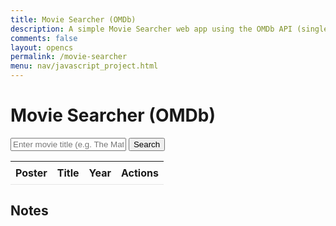 ```yaml
---
title: Movie Searcher (OMDb)
description: A simple Movie Searcher web app using the OMDb API (single-file HTML you can copy and run).
comments: false
layout: opencs
permalink: /movie-searcher
menu: nav/javascript_project.html
---
```


# Movie Searcher (OMDb)


<!-- Input box and button for filter -->
<div>
  <input type="text" id="searchInput" placeholder="Enter movie title (e.g. The Matrix)">
  <button onclick="fetchSearchResults()">Search</button>
</div>

<!-- HTML table fragment for page -->
<table>
  <thead>
    <tr>
      <th>Poster</th>
      <th>Title</th>
      <th>Year</th>
      <th>Actions</th>
    </tr>
  </thead>
  <tbody id="result">
    <!-- generated rows -->
  </tbody>
</table>

<!-- Details section -->
<div id="movieDetails"></div>

<style>
  table{width:100%;border-collapse:collapse}
  th,td{padding:8px;border-bottom:1px solid #e6e6e6}
  img.poster{width:80px;height:120px;object-fit:cover}
  .message{padding:12px;background:#fff;border-radius:8px;border:1px solid #eee;margin-top:14px}
</style>

<script>
  // API key and elements
  const API_KEY = '8309a392';
  const resultContainer = document.getElementById('result');
  const detailsEl = document.getElementById('movieDetails');

  // placeholder image when Poster is N/A
  const PLACEHOLDER = 'data:image/svg+xml;utf8,<svg xmlns="http://www.w3.org/2000/svg" width="200" height="300"><rect width="100%" height="100%" fill="%23eef2ff"/><text x="50%" y="50%" dominant-baseline="middle" text-anchor="middle" fill="%239aa4c6" font-size="16">No Poster</text></svg>';

  function fetchSearchResults() {
    // clear previous
    resultContainer.innerHTML = '';
    detailsEl.innerHTML = '';

    const filterInput = document.getElementById('searchInput');
    const query = filterInput.value.trim();
    if (!query) {
      const tr = document.createElement('tr');
      const td = document.createElement('td');
      td.colSpan = 4;
      td.innerText = 'Please enter a movie title to search.';
      td.style.padding = '12px';
      tr.appendChild(td);
      resultContainer.appendChild(tr);
      return;
    }

    const url = 'https://www.omdbapi.com/?apikey=' + API_KEY + '&s=' + encodeURIComponent(query);
    fetch(url)
      .then(response => {
        if (response.status !== 200) {
          const tr = document.createElement('tr');
          const td = document.createElement('td');
          td.colSpan = 4;
          td.innerText = 'Database response error: ' + response.status;
          td.style.padding = '12px';
          tr.appendChild(td);
          resultContainer.appendChild(tr);
          return;
        }
        return response.json();
      })
      .then(data => {
        if (!data) return;
        if (data.Response === 'False') {
          const tr = document.createElement('tr');
          const td = document.createElement('td');
          td.colSpan = 4;
          td.innerText = 'No movies found.';
          td.style.padding = '12px';
          tr.appendChild(td);
          resultContainer.appendChild(tr);
          return;
        }
        renderResults(data.Search || []);
      })
      .catch(err => {
        console.error(err);
        const tr = document.createElement('tr');
        const td = document.createElement('td');
        td.colSpan = 4;
        td.style.padding = '12px';
        td.innerText = 'Error fetching search results: ' + err;
        tr.appendChild(td);
        resultContainer.appendChild(tr);
      });
  }

  function renderResults(items) {
    resultContainer.innerHTML = '';
    for (const movie of items) {
      const tr = document.createElement('tr');

      const tdPoster = document.createElement('td');
      const img = document.createElement('img');
      img.className = 'poster';
      img.src = movie.Poster && movie.Poster !== 'N/A' ? movie.Poster : PLACEHOLDER;
      img.alt = movie.Title + ' poster';
      tdPoster.appendChild(img);

      const tdTitle = document.createElement('td');
      tdTitle.innerText = movie.Title;

      const tdYear = document.createElement('td');
      tdYear.innerText = movie.Year;

      const tdActions = document.createElement('td');
      const btn = document.createElement('button');
      btn.innerText = 'More Info';
      btn.onclick = function() { fetchMovieDetails(movie.imdbID); };
      tdActions.appendChild(btn);

      tr.appendChild(tdPoster);
      tr.appendChild(tdTitle);
      tr.appendChild(tdYear);
      tr.appendChild(tdActions);

      resultContainer.appendChild(tr);
    }
  }

  function fetchMovieDetails(imdbID) {
    detailsEl.innerHTML = '<div class="message">Loading details...</div>';
    const url = 'https://www.omdbapi.com/?apikey=' + API_KEY + '&i=' + encodeURIComponent(imdbID) + '&plot=full';
    fetch(url)
      .then(res => {
        if (res.status !== 200) throw new Error('Network response error: ' + res.status);
        return res.json();
      })
      .then(data => {
        if (data.Response === 'False') {
          detailsEl.innerHTML = '<div class="message">Details not found.</div>';
          return;
        }
        renderMovieDetails(data);
      })
      .catch(err => {
        console.error(err);
        detailsEl.innerHTML = '<div class="message">Error loading details: ' + err + '</div>';
      });
  }

  function renderMovieDetails(movie) {
    const poster = movie.Poster && movie.Poster !== 'N/A' ? movie.Poster : PLACEHOLDER;
    detailsEl.innerHTML = '';
    const wrapper = document.createElement('div');
    wrapper.style.display = 'flex';
    wrapper.style.gap = '12px';

    const imgWrap = document.createElement('div');
    const img = document.createElement('img');
    img.src = poster;
    img.alt = movie.Title + ' poster';
    img.style.width = '200px';
    img.style.height = '300px';
    img.style.objectFit = 'cover';
    imgWrap.appendChild(img);

    const info = document.createElement('div');
    info.innerHTML = `
      <h2>${movie.Title} <small style="color:#6b7280">(${movie.Year})</small></h2>
      <p><strong>Genre:</strong> ${movie.Genre || '—'}</p>
      <p><strong>Director:</strong> ${movie.Director || '—'}</p>
      <p><strong>Actors:</strong> ${movie.Actors || '—'}</p>
      <p><strong>IMDb Rating:</strong> ${movie.imdbRating || '—'}</p>
      <p><strong>Plot:</strong> ${movie.Plot || '—'}</p>
    `;

    wrapper.appendChild(imgWrap);
    wrapper.appendChild(info);
    detailsEl.appendChild(wrapper);
  }
</script>

## Notes


